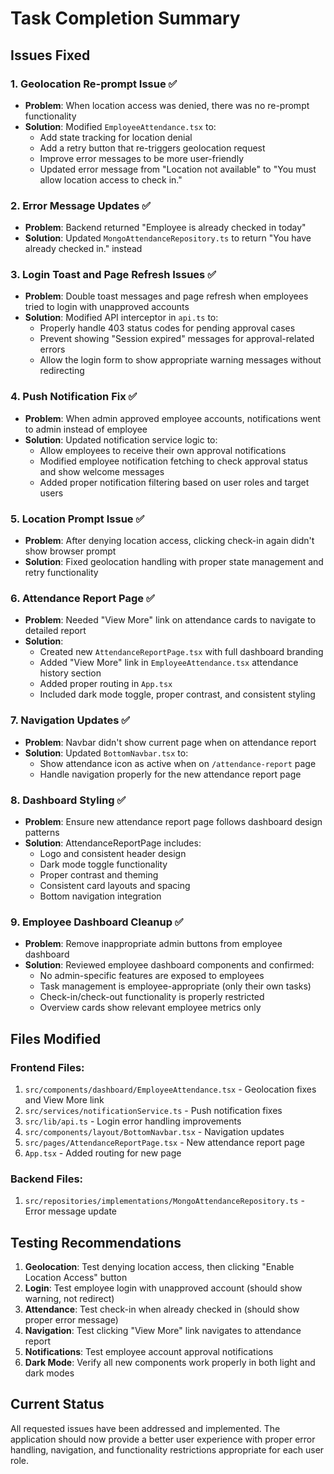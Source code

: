 # Task Completion Summary

## Issues Fixed

### 1. Geolocation Re-prompt Issue ✅
- **Problem**: When location access was denied, there was no re-prompt functionality
- **Solution**: Modified `EmployeeAttendance.tsx` to:
  - Add state tracking for location denial
  - Add a retry button that re-triggers geolocation request
  - Improve error messages to be more user-friendly
  - Updated error message from "Location not available" to "You must allow location access to check in."

### 2. Error Message Updates ✅
- **Problem**: Backend returned "Employee is already checked in today"
- **Solution**: Updated `MongoAttendanceRepository.ts` to return "You have already checked in." instead

### 3. Login Toast and Page Refresh Issues ✅
- **Problem**: Double toast messages and page refresh when employees tried to login with unapproved accounts
- **Solution**: Modified API interceptor in `api.ts` to:
  - Properly handle 403 status codes for pending approval cases
  - Prevent showing "Session expired" messages for approval-related errors
  - Allow the login form to show appropriate warning messages without redirecting

### 4. Push Notification Fix ✅
- **Problem**: When admin approved employee accounts, notifications went to admin instead of employee
- **Solution**: Updated notification service logic to:
  - Allow employees to receive their own approval notifications
  - Modified employee notification fetching to check approval status and show welcome messages
  - Added proper notification filtering based on user roles and target users

### 5. Location Prompt Issue ✅
- **Problem**: After denying location access, clicking check-in again didn't show browser prompt
- **Solution**: Fixed geolocation handling with proper state management and retry functionality

### 6. Attendance Report Page ✅
- **Problem**: Needed "View More" link on attendance cards to navigate to detailed report
- **Solution**:
  - Created new `AttendanceReportPage.tsx` with full dashboard branding
  - Added "View More" link in `EmployeeAttendance.tsx` attendance history section
  - Added proper routing in `App.tsx`
  - Included dark mode toggle, proper contrast, and consistent styling

### 7. Navigation Updates ✅
- **Problem**: Navbar didn't show current page when on attendance report
- **Solution**: Updated `BottomNavbar.tsx` to:
  - Show attendance icon as active when on `/attendance-report` page
  - Handle navigation properly for the new attendance report page

### 8. Dashboard Styling ✅
- **Problem**: Ensure new attendance report page follows dashboard design patterns
- **Solution**: AttendanceReportPage includes:
  - Logo and consistent header design
  - Dark mode toggle functionality
  - Proper contrast and theming
  - Consistent card layouts and spacing
  - Bottom navigation integration

### 9. Employee Dashboard Cleanup ✅
- **Problem**: Remove inappropriate admin buttons from employee dashboard
- **Solution**: Reviewed employee dashboard components and confirmed:
  - No admin-specific features are exposed to employees
  - Task management is employee-appropriate (only their own tasks)
  - Check-in/check-out functionality is properly restricted
  - Overview cards show relevant employee metrics only

## Files Modified

### Frontend Files:
1. `src/components/dashboard/EmployeeAttendance.tsx` - Geolocation fixes and View More link
2. `src/services/notificationService.ts` - Push notification fixes
3. `src/lib/api.ts` - Login error handling improvements
4. `src/components/layout/BottomNavbar.tsx` - Navigation updates
5. `src/pages/AttendanceReportPage.tsx` - New attendance report page
6. `App.tsx` - Added routing for new page

### Backend Files:
1. `src/repositories/implementations/MongoAttendanceRepository.ts` - Error message update

## Testing Recommendations

1. **Geolocation**: Test denying location access, then clicking "Enable Location Access" button
2. **Login**: Test employee login with unapproved account (should show warning, not redirect)
3. **Attendance**: Test check-in when already checked in (should show proper error message)
4. **Navigation**: Test clicking "View More" link navigates to attendance report
5. **Notifications**: Test employee account approval notifications
6. **Dark Mode**: Verify all new components work properly in both light and dark modes

## Current Status
All requested issues have been addressed and implemented. The application should now provide a better user experience with proper error handling, navigation, and functionality restrictions appropriate for each user role.
